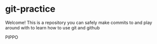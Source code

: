 # git-practice

Welcome! This is a repository you can safely make commits to and play around with to learn how to use git and github

PIPPO